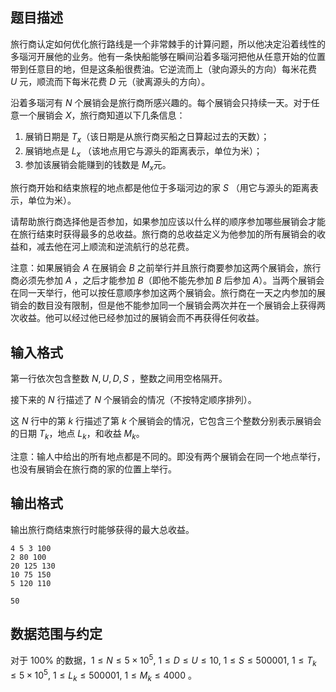 ## 题目描述

旅行商认定如何优化旅行路线是一个非常棘手的计算问题，所以他决定沿着线性的多瑙河开展他的业务。他有一条快船能够在瞬间沿着多瑙河把他从任意开始的位置带到任意目的地，但是这条船很费油。它逆流而上（驶向源头的方向）每米花费 $U$ 元，顺流而下每米花费 $D$ 元（驶离源头的方向）。

沿着多瑙河有 $N$ 个展销会是旅行商所感兴趣的。每个展销会只持续一天。对于任意一个展销会 $X$，旅行商知道以下几条信息：

1. 展销日期是 $T_x$（该日期是从旅行商买船之日算起过去的天数）；
2. 展销地点是 $L_x$ （该地点用它与源头的距离表示，单位为米）；
3. 参加该展销会能赚到的钱数是 $M_x$元。

旅行商开始和结束旅程的地点都是他位于多瑙河边的家 $S$ （用它与源头的距离表示，单位为米）。

请帮助旅行商选择他是否参加，如果参加应该以什么样的顺序参加哪些展销会才能在旅行结束时获得最多的总收益。旅行商的总收益定义为他参加的所有展销会的收益和，减去他在河上顺流和逆流航行的总花费。

注意：如果展销会 $A$ 在展销会 $B$ 之前举行并且旅行商要参加这两个展销会，旅行商必须先参加 $A$ ，之后才能参加 $B$（即他不能先参加 $B$ 后参加 $A$）。当两个展销会在同一天举行，他可以按任意顺序参加这两个展销会。旅行商在一天之内参加的展销会的数目没有限制，但是他不能参加同一个展销会两次并在一个展销会上获得两次收益。他可以经过他已经参加过的展销会而不再获得任何收益。

## 输入格式

第一行依次包含整数 $N, U, D, S$ ，整数之间用空格隔开。

接下来的 $N$ 行描述了 $N$ 个展销会的情况（不按特定顺序排列）。

这 $N$ 行中的第 $k$ 行描述了第 $k$ 个展销会的情况，它包含三个整数分别表示展销会的日期 $T_k$，地点 $L_k$，和收益 $M_k$。

注意：输人中给出的所有地点都是不同的。即没有两个展销会在同一个地点举行，也没有展销会在旅行商的家的位置上举行。

## 输出格式

输出旅行商结束旅行时能够获得的最大总收益。


```input1
4 5 3 100
2 80 100
20 125 130
10 75 150
5 120 110
```

```output1
50
```

## 数据范围与约定

对于 $100\%$ 的数据，$1 ≤ N ≤ 5 × 10^5,  ~ 1≤D≤U≤10, ~ 1 ≤ S ≤ 500001, ~ 1 ≤ T_k ≤ 5 × 10^5, ~ 1 ≤ L_k ≤ 500001, ~ 1 ≤ M_k ≤ 4000$ 。


